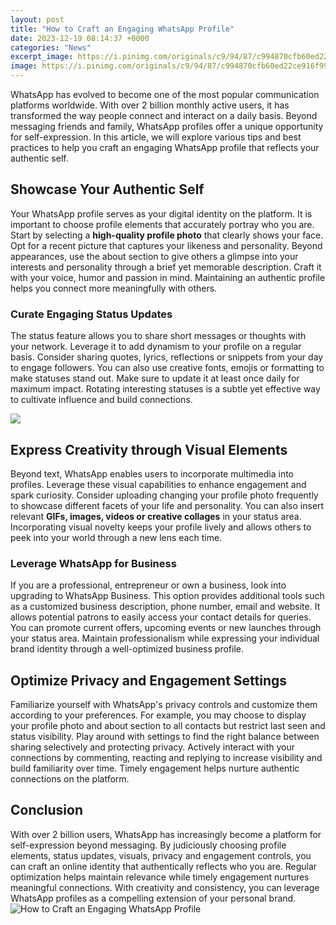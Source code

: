 ```yaml
---
layout: post
title: "How to Craft an Engaging WhatsApp Profile"
date: 2023-12-19 08:14:37 +0000
categories: "News"
excerpt_image: https://i.pinimg.com/originals/c9/94/87/c994870cfb60ed22ce916f99d5e4a6b5.jpg
image: https://i.pinimg.com/originals/c9/94/87/c994870cfb60ed22ce916f99d5e4a6b5.jpg
---
```


WhatsApp has evolved to become one of the most popular communication platforms worldwide. With over 2 billion monthly active users, it has transformed the way people connect and interact on a daily basis. Beyond messaging friends and family, WhatsApp profiles offer a unique opportunity for self-expression. In this article, we will explore various tips and best practices to help you craft an engaging WhatsApp profile that reflects your authentic self.
## Showcase Your Authentic Self  
Your WhatsApp profile serves as your digital identity on the platform. It is important to choose profile elements that accurately portray who you are. Start by selecting a **high-quality profile photo** that clearly shows your face. Opt for a recent picture that captures your likeness and personality. Beyond appearances, use the about section to give others a glimpse into your interests and personality through a brief yet memorable description. Craft it with your voice, humor and passion in mind. Maintaining an authentic profile helps you connect more meaningfully with others.
### Curate Engaging Status Updates
The status feature allows you to share short messages or thoughts with your network. Leverage it to add dynamism to your profile on a regular basis. Consider sharing quotes, lyrics, reflections or snippets from your day to engage followers. You can also use creative fonts, emojis or formatting to make statuses stand out. Make sure to update it at least once daily for maximum impact. Rotating interesting statuses is a subtle yet effective way to cultivate influence and build connections.

![](http://4.bp.blogspot.com/-3V8Y8nzBh1s/VO3O0WxHHGI/AAAAAAAAA7Y/61SrU35Re-c/s1600/Whatsapp-Profile-Picture-27.jpg)
## Express Creativity through Visual Elements  
Beyond text, WhatsApp enables users to incorporate multimedia into profiles. Leverage these visual capabilities to enhance engagement and spark curiosity. Consider uploading changing your profile photo frequently to showcase different facets of your life and personality. You can also insert relevant **GIFs, images, videos or creative collages** in your status area. Incorporating visual novelty keeps your profile lively and allows others to peek into your world through a new lens each time.
### Leverage WhatsApp for Business 
If you are a professional, entrepreneur or own a business, look into upgrading to WhatsApp Business. This option provides additional tools such as a customized business description, phone number, email and website. It allows potential patrons to easily access your contact details for queries. You can promote current offers, upcoming events or new launches through your status area. Maintain professionalism while expressing your individual brand identity through a well-optimized business profile.
## Optimize Privacy and Engagement Settings
Familiarize yourself with WhatsApp's privacy controls and customize them according to your preferences. For example, you may choose to display your profile photo and about section to all contacts but restrict last seen and status visibility. Play around with settings to find the right balance between sharing selectively and protecting privacy. Actively interact with your connections by commenting, reacting and replying to increase visibility and build familiarity over time. Timely engagement helps nurture authentic connections on the platform.
## Conclusion
With over 2 billion users, WhatsApp has increasingly become a platform for self-expression beyond messaging. By judiciously choosing profile elements, status updates, visuals, privacy and engagement controls, you can craft an online identity that authentically reflects who you are. Regular optimization helps maintain relevance while timely engagement nurtures meaningful connections. With creativity and consistency, you can leverage WhatsApp profiles as a compelling extension of your personal brand.
![How to Craft an Engaging WhatsApp Profile](https://i.pinimg.com/originals/c9/94/87/c994870cfb60ed22ce916f99d5e4a6b5.jpg)